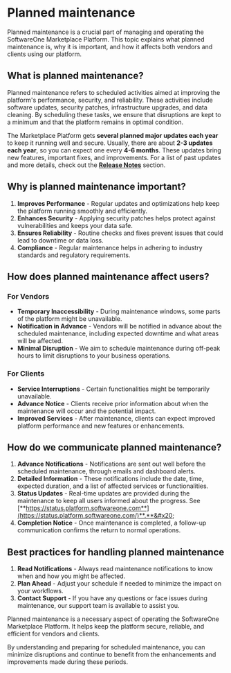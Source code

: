 # Planned maintenance

Planned maintenance is a crucial part of managing and operating the SoftwareOne Marketplace Platform. This topic explains what planned maintenance is, why it is important, and how it affects both vendors and clients using our platform.

## **What is planned maintenance?**

Planned maintenance refers to scheduled activities aimed at improving the platform's performance, security, and reliability. These activities include software updates, security patches, infrastructure upgrades, and data cleaning. By scheduling these tasks, we ensure that disruptions are kept to a minimum and that the platform remains in optimal condition.

The Marketplace Platform gets **several planned major updates each year** to keep it running well and secure. Usually, there are about **2-3 updates each year**, so you can expect one every **4-6 months**. These updates bring new features, important fixes, and improvements. For a list of past updates and more details, check out the [**Release Notes**](release-notes/) section.

## **Why is planned maintenance important?**

1. **Improves Performance** - Regular updates and optimizations help keep the platform running smoothly and efficiently.
2. **Enhances Security** - Applying security patches helps protect against vulnerabilities and keeps your data safe.
3. **Ensures Reliability** - Routine checks and fixes prevent issues that could lead to downtime or data loss.
4. **Compliance** - Regular maintenance helps in adhering to industry standards and regulatory requirements.

## **How does planned maintenance affect users?**

### **For Vendors**

* **Temporary Inaccessibility** - During maintenance windows, some parts of the platform might be unavailable.
* **Notification in Advance** - Vendors will be notified in advance about the scheduled maintenance, including expected downtime and what areas will be affected.
* **Minimal Disruption** - We aim to schedule maintenance during off-peak hours to limit disruptions to your business operations.

### **For Clients**

* **Service Interruptions** - Certain functionalities might be temporarily unavailable.
* **Advance Notice** - Clients receive prior information about when the maintenance will occur and the potential impact.
* **Improved Services** - After maintenance, clients can expect improved platform performance and new features or enhancements.

## **How do we communicate planned maintenance?**

1. **Advance Notifications** - Notifications are sent out well before the scheduled maintenance, through emails and dashboard alerts.
2. **Detailed Information** - These notifications include the date, time, expected duration, and a list of affected services or functionalities.
3. **Status Updates** - Real-time updates are provided during the maintenance to keep all users informed about the progress. See [**https://status.platform.softwareone.com**](https://status.platform.softwareone.com/)**.**&#x20;
4. **Completion Notice** - Once maintenance is completed, a follow-up communication confirms the return to normal operations.

## **Best practices for handling planned maintenance**

1. **Read Notifications** - Always read maintenance notifications to know when and how you might be affected.
2. **Plan Ahead** - Adjust your schedule if needed to minimize the impact on your workflows.
3. **Contact Support** - If you have any questions or face issues during maintenance, our support team is available to assist you.

Planned maintenance is a necessary aspect of operating the SoftwareOne Marketplace Platform. It helps keep the platform secure, reliable, and efficient for vendors and clients.&#x20;

By understanding and preparing for scheduled maintenance, you can minimize disruptions and continue to benefit from the enhancements and improvements made during these periods.
